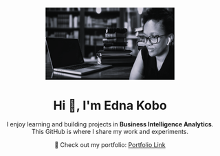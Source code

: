 <p align="center">
  <img src="images/background .png" alt="Edna Kobo" width="300"/>
</p>

<h1 align="center">Hi 👋, I'm Edna Kobo</h1>

<p align="center">
I enjoy learning and building projects in <strong>Business Intelligence Analytics</strong>.  
This GitHub is where I share my work and experiments.
</p>

<p align="center">
📂 Check out my portfolio: <a href="https://github.com/EdnaM06/EdnaAnalytics.github.io/tree/main">Portfolio Link</a>
</p>
